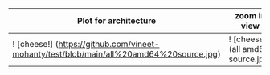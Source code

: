 | Plot for architecture  | zoom in view |
| ------------- | ------------- |
! [cheese!] (https://github.com/vineet-mohanty/test/blob/main/all%20amd64%20source.jpg)| ! [cheese!] (all amd64 source.jpg)










